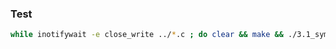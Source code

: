 ### Test
```bash
while inotifywait -e close_write ../*.c ; do clear && make && ./3.1_symtab; done
```